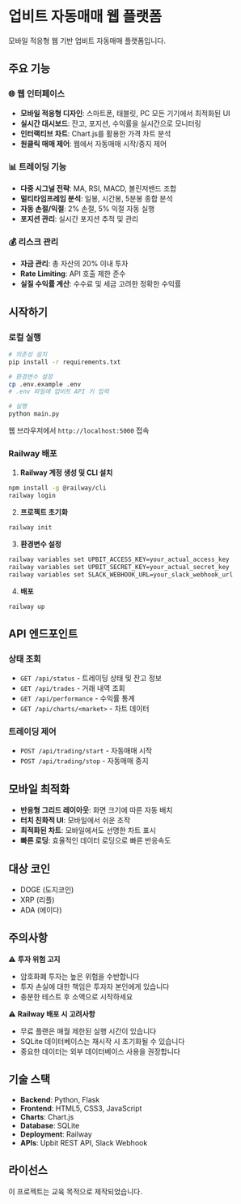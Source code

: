 # 업비트 자동매매 웹 플랫폼

모바일 적응형 웹 기반 업비트 자동매매 플랫폼입니다.

## 주요 기능

### 🌐 웹 인터페이스
- **모바일 적응형 디자인**: 스마트폰, 태블릿, PC 모든 기기에서 최적화된 UI
- **실시간 대시보드**: 잔고, 포지션, 수익률을 실시간으로 모니터링
- **인터랙티브 차트**: Chart.js를 활용한 가격 차트 분석
- **원클릭 매매 제어**: 웹에서 자동매매 시작/중지 제어

### 📊 트레이딩 기능
- **다중 시그널 전략**: MA, RSI, MACD, 볼린저밴드 조합
- **멀티타임프레임 분석**: 일봉, 시간봉, 5분봉 종합 분석
- **자동 손절/익절**: 2% 손절, 5% 익절 자동 실행
- **포지션 관리**: 실시간 포지션 추적 및 관리

### 💰 리스크 관리
- **자금 관리**: 총 자산의 20% 이내 투자
- **Rate Limiting**: API 호출 제한 준수
- **실질 수익률 계산**: 수수료 및 세금 고려한 정확한 수익률

## 시작하기

### 로컬 실행

```bash
# 의존성 설치
pip install -r requirements.txt

# 환경변수 설정
cp .env.example .env
# .env 파일에 업비트 API 키 입력

# 실행
python main.py
```

웹 브라우저에서 `http://localhost:5000` 접속

### Railway 배포

1. **Railway 계정 생성 및 CLI 설치**
```bash
npm install -g @railway/cli
railway login
```

2. **프로젝트 초기화**
```bash
railway init
```

3. **환경변수 설정**
```bash
railway variables set UPBIT_ACCESS_KEY=your_actual_access_key
railway variables set UPBIT_SECRET_KEY=your_actual_secret_key
railway variables set SLACK_WEBHOOK_URL=your_slack_webhook_url
```

4. **배포**
```bash
railway up
```

## API 엔드포인트

### 상태 조회
- `GET /api/status` - 트레이딩 상태 및 잔고 정보
- `GET /api/trades` - 거래 내역 조회
- `GET /api/performance` - 수익률 통계
- `GET /api/charts/<market>` - 차트 데이터

### 트레이딩 제어
- `POST /api/trading/start` - 자동매매 시작
- `POST /api/trading/stop` - 자동매매 중지

## 모바일 최적화

- **반응형 그리드 레이아웃**: 화면 크기에 따른 자동 배치
- **터치 친화적 UI**: 모바일에서 쉬운 조작
- **최적화된 차트**: 모바일에서도 선명한 차트 표시
- **빠른 로딩**: 효율적인 데이터 로딩으로 빠른 반응속도

## 대상 코인

- DOGE (도지코인)
- XRP (리플)
- ADA (에이다)

## 주의사항

⚠️ **투자 위험 고지**
- 암호화폐 투자는 높은 위험을 수반합니다
- 투자 손실에 대한 책임은 투자자 본인에게 있습니다
- 충분한 테스트 후 소액으로 시작하세요

⚠️ **Railway 배포 시 고려사항**
- 무료 플랜은 매월 제한된 실행 시간이 있습니다
- SQLite 데이터베이스는 재시작 시 초기화될 수 있습니다
- 중요한 데이터는 외부 데이터베이스 사용을 권장합니다

## 기술 스택

- **Backend**: Python, Flask
- **Frontend**: HTML5, CSS3, JavaScript
- **Charts**: Chart.js
- **Database**: SQLite
- **Deployment**: Railway
- **APIs**: Upbit REST API, Slack Webhook

## 라이선스

이 프로젝트는 교육 목적으로 제작되었습니다.